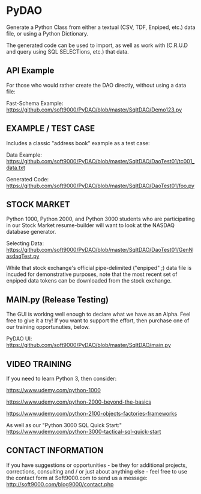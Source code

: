 # PyDAO
Generate a Python Class from either a textual (CSV, TDF, Enpiped, etc.) data file, or using a Python Dictionary. 

The generated code can be used to import, as well as work with (C.R.U.D and query using SQL SELECTions, 
etc.) that data.


API Example
------------
For those who would rather create the DAO directly, without using a data file:

Fast-Schema Example: https://github.com/soft9000/PyDAO/blob/master/SqltDAO/Demo123.py


EXAMPLE / TEST CASE
-------------------
Includes a classic "address book" example as a test case:

Data Example: https://github.com/soft9000/PyDAO/blob/master/SqltDAO/DaoTest01/tc001_data.txt

Generated Code: https://github.com/soft9000/PyDAO/blob/master/SqltDAO/DaoTest01/foo.py


STOCK MARKET
------------
Python 1000, Python 2000, and Python 3000 students who are 
participating in our Stock Market resume-builder will want 
to look at the NASDAQ database generator.

Selecting Data: https://github.com/soft9000/PyDAO/blob/master/SqltDAO/DaoTest01/GenNasdaqTest.py

While that stock exchange's official pipe-delimited ("enpiped" ;) data file is incuded for demonstrative
purposes, note that the most recent set of enpiped data tokens can be downloaded from the stock exchange.

MAIN.py (Release Testing)
-------
The GUI is working well enough to declare what we have as an Alpha. Feel free to give it a try!
If you want to support the effort, then purchase one of our training opportunuties, below.

PyDAO UI: https://github.com/soft9000/PyDAO/blob/master/SqltDAO/main.py


VIDEO TRAINING
--------------
If you need to learn Python 3, then consider:

https://www.udemy.com/python-1000

https://www.udemy.com/python-2000-beyond-the-basics

https://www.udemy.com/python-2100-objects-factories-frameworks


As well as our "Python 3000 SQL Quick Start:" https://www.udemy.com/python-3000-tactical-sql-quick-start


CONTACT INFORMATION
---
If you have suggestions or opportunities - be they for additional projects, corrections, consulting and / or just about anything else - feel free to use the contact form at Soft9000.com to send us a message: http://soft9000.com/blog9000/contact.php
